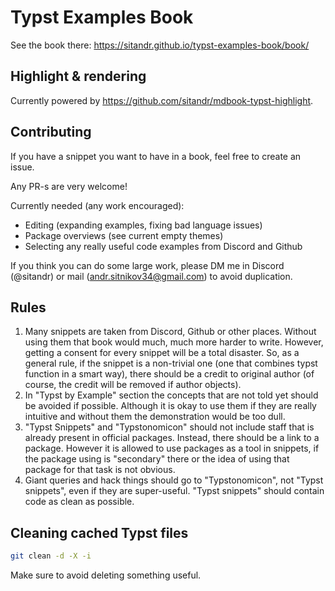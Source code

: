 # Typst Examples Book

See the book there: https://sitandr.github.io/typst-examples-book/book/

## Highlight & rendering

Currently powered by https://github.com/sitandr/mdbook-typst-highlight.

## Contributing

If you have a snippet you want to have in a book, feel free to create an issue.

Any PR-s are very welcome!

Currently needed (any work encouraged):

- Editing (expanding examples, fixing bad language issues)
- Package overviews (see current empty themes)
- Selecting any really useful code examples from Discord and Github

If you think you can do some large work, please DM me in Discord (@sitandr) or mail (andr.sitnikov34@gmail.com) to avoid duplication.

## Rules

1. Many snippets are taken from Discord, Github or other places. Without using them that book would much, much more harder to write. However, getting a consent for every snippet will be a total disaster.
    So, as a general rule, if the snippet is a non-trivial one (one that combines typst function in a smart way), there should be a credit to original author (of course, the credit will be removed if author objects).
2. In "Typst by Example" section the concepts that are not told yet should be avoided if possible. Although it is okay to use them if they are really intuitive and without them the demonstration would be too dull.
3. "Typst Snippets" and "Typstonomicon" should not include staff that is already present in official packages. Instead, there should be a link to a package. However it is allowed to use packages as a tool in snippets, if the package using is "secondary" there or the idea of using that package for that task is not obvious.
4. Giant queries and hack things should go to "Typstonomicon", not "Typst snippets", even if they are super-useful. "Typst snippets" should contain code as clean as possible.

## Cleaning cached Typst files

```bash
git clean -d -X -i
```

Make sure to avoid deleting something useful.